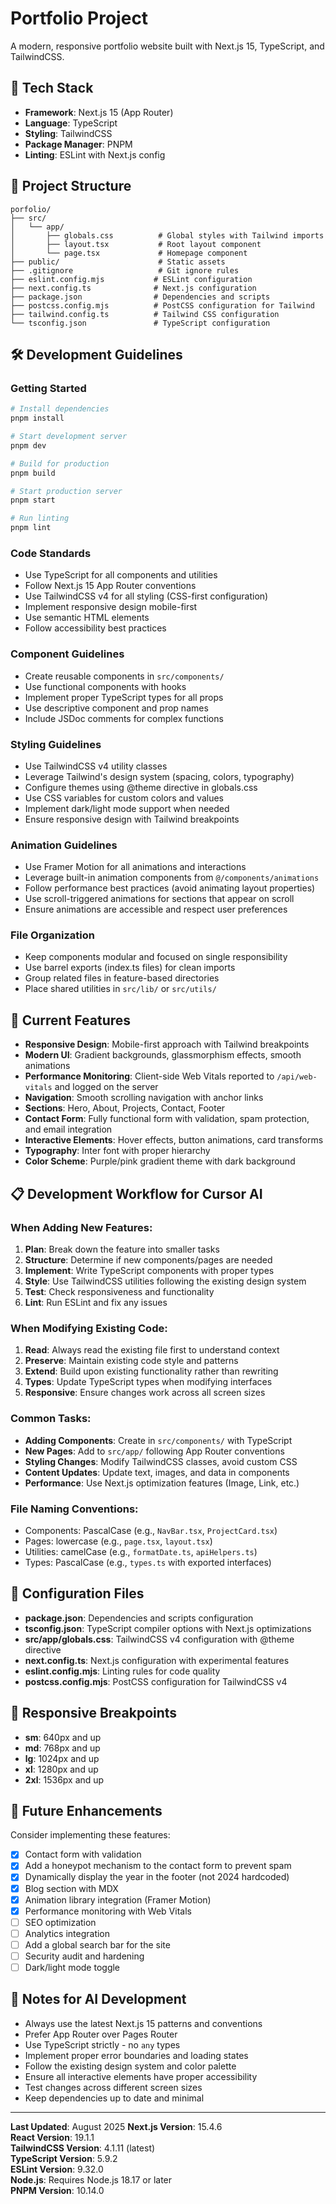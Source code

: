 # Portfolio Project

A modern, responsive portfolio website built with Next.js 15, TypeScript, and TailwindCSS.

## 🚀 Tech Stack

- **Framework**: Next.js 15 (App Router)
- **Language**: TypeScript
- **Styling**: TailwindCSS
- **Package Manager**: PNPM
- **Linting**: ESLint with Next.js config

## 📁 Project Structure

```
porfolio/
├── src/
│   └── app/
│       ├── globals.css          # Global styles with Tailwind imports
│       ├── layout.tsx           # Root layout component
│       └── page.tsx             # Homepage component
├── public/                      # Static assets
├── .gitignore                   # Git ignore rules
├── eslint.config.mjs           # ESLint configuration
├── next.config.ts              # Next.js configuration
├── package.json                # Dependencies and scripts
├── postcss.config.mjs          # PostCSS configuration for Tailwind
├── tailwind.config.ts          # Tailwind CSS configuration
└── tsconfig.json               # TypeScript configuration
```

## 🛠️ Development Guidelines

### Getting Started
```bash
# Install dependencies
pnpm install

# Start development server
pnpm dev

# Build for production
pnpm build

# Start production server
pnpm start

# Run linting
pnpm lint
```

### Code Standards
- Use TypeScript for all components and utilities
- Follow Next.js 15 App Router conventions
- Use TailwindCSS v4 for all styling (CSS-first configuration)
- Implement responsive design mobile-first
- Use semantic HTML elements
- Follow accessibility best practices

### Component Guidelines
- Create reusable components in `src/components/`
- Use functional components with hooks
- Implement proper TypeScript types for all props
- Use descriptive component and prop names
- Include JSDoc comments for complex functions

### Styling Guidelines
- Use TailwindCSS v4 utility classes
- Leverage Tailwind's design system (spacing, colors, typography)
- Configure themes using @theme directive in globals.css
- Use CSS variables for custom colors and values
- Implement dark/light mode support when needed
- Ensure responsive design with Tailwind breakpoints

### Animation Guidelines
- Use Framer Motion for all animations and interactions
- Leverage built-in animation components from `@/components/animations`
- Follow performance best practices (avoid animating layout properties)
- Use scroll-triggered animations for sections that appear on scroll
- Ensure animations are accessible and respect user preferences

### File Organization
- Keep components modular and focused on single responsibility
- Use barrel exports (index.ts files) for clean imports
- Group related files in feature-based directories
- Place shared utilities in `src/lib/` or `src/utils/`

## 🎨 Current Features

- **Responsive Design**: Mobile-first approach with Tailwind breakpoints
- **Modern UI**: Gradient backgrounds, glassmorphism effects, smooth animations
- **Performance Monitoring**: Client-side Web Vitals reported to `/api/web-vitals` and logged on the server
- **Navigation**: Smooth scrolling navigation with anchor links
- **Sections**: Hero, About, Projects, Contact, Footer
- **Contact Form**: Fully functional form with validation, spam protection, and email integration
- **Interactive Elements**: Hover effects, button animations, card transforms
- **Typography**: Inter font with proper hierarchy
- **Color Scheme**: Purple/pink gradient theme with dark background

## 📋 Development Workflow for Cursor AI

### When Adding New Features:
1. **Plan**: Break down the feature into smaller tasks
2. **Structure**: Determine if new components/pages are needed
3. **Implement**: Write TypeScript components with proper types
4. **Style**: Use TailwindCSS utilities following the existing design system
5. **Test**: Check responsiveness and functionality
6. **Lint**: Run ESLint and fix any issues

### When Modifying Existing Code:
1. **Read**: Always read the existing file first to understand context
2. **Preserve**: Maintain existing code style and patterns
3. **Extend**: Build upon existing functionality rather than rewriting
4. **Types**: Update TypeScript types when modifying interfaces
5. **Responsive**: Ensure changes work across all screen sizes

### Common Tasks:
- **Adding Components**: Create in `src/components/` with TypeScript
- **New Pages**: Add to `src/app/` following App Router conventions
- **Styling Changes**: Modify TailwindCSS classes, avoid custom CSS
- **Content Updates**: Update text, images, and data in components
- **Performance**: Use Next.js optimization features (Image, Link, etc.)

### File Naming Conventions:
- Components: PascalCase (e.g., `NavBar.tsx`, `ProjectCard.tsx`)
- Pages: lowercase (e.g., `page.tsx`, `layout.tsx`)
- Utilities: camelCase (e.g., `formatDate.ts`, `apiHelpers.ts`)
- Types: PascalCase (e.g., `types.ts` with exported interfaces)

## 🔧 Configuration Files

- **package.json**: Dependencies and scripts configuration
- **tsconfig.json**: TypeScript compiler options with Next.js optimizations
- **src/app/globals.css**: TailwindCSS v4 configuration with @theme directive
- **next.config.ts**: Next.js configuration with experimental features
- **eslint.config.mjs**: Linting rules for code quality
- **postcss.config.mjs**: PostCSS configuration for TailwindCSS v4

## 📱 Responsive Breakpoints

- **sm**: 640px and up
- **md**: 768px and up  
- **lg**: 1024px and up
- **xl**: 1280px and up
- **2xl**: 1536px and up

## 🎯 Future Enhancements

Consider implementing these features:
- [x] Contact form with validation
- [x] Add a honeypot mechanism to the contact form to prevent spam
- [x] Dynamically display the year in the footer (not 2024 hardcoded)
- [x] Blog section with MDX
- [x] Animation library integration (Framer Motion)
- [x] Performance monitoring with Web Vitals
- [ ] SEO optimization
- [ ] Analytics integration
- [ ] Add a global search bar for the site
- [ ] Security audit and hardening
- [ ] Dark/light mode toggle

## 📝 Notes for AI Development

- Always use the latest Next.js 15 patterns and conventions
- Prefer App Router over Pages Router
- Use TypeScript strictly - no `any` types
- Implement proper error boundaries and loading states
- Follow the existing design system and color palette
- Ensure all interactive elements have proper accessibility
- Test changes across different screen sizes
- Keep dependencies up to date and minimal

---

**Last Updated**: August 2025
**Next.js Version**: 15.4.6  
**React Version**: 19.1.1  
**TailwindCSS Version**: 4.1.11 (latest)  
**TypeScript Version**: 5.9.2  
**ESLint Version**: 9.32.0  
**Node.js**: Requires Node.js 18.17 or later  
**PNPM Version**: 10.14.0
